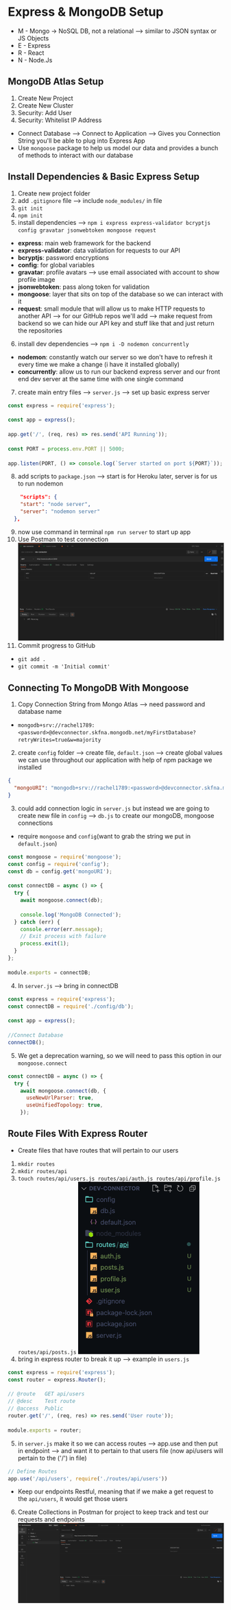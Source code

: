 # Express & MongoDB Setup
 
* M - Mongo -> NoSQL DB, not a relational --> similar to JSON syntax or JS Objects
* E - Express
* R - React
* N - Node.Js

## MongoDB Atlas Setup
1. Create New Project
2. Create New Cluster
3. Security: Add User
4. Security: Whitelist IP Address
* Connect Database --> Connect to Application --> Gives you Connection String you'll be able to plug into Express App
* Use `mongoose` package to help us model our data and provides a bunch of methods to interact with our database

## Install Dependencies & Basic Express Setup
1. Create new project folder
2. add `.gitignore` file --> include `node_modules/` in file
3. `git init`
4. `npm init`
5. install dependencies --> `npm i express express-validator bcryptjs config gravatar jsonwebtoken mongoose request`
* **express**: main web framework for the backend
* **express-validator**: data validation for requests to our API
* **bcryptjs**: password encryptions
* **config**: for global variables
* **gravatar**: profile avatars --> use email associated with account to show profile image
* **jsonwebtoken**: pass along token for validation
* **mongoose**: layer that sits on top of the database so we can interact with it
* **request**: small module that will allow us to make HTTP requests to another API --> for our GitHub repos we'll add --> make request from backend so we can hide our API key and stuff like that and just return the repositories 
6. install dev dependencies --> `npm i -D nodemon concurrently`
* **nodemon**:  constantly watch our server so we don't have to refresh it every time we make a change (i have it installed globally)
* **concurrently**: allow us to run our backend express server and our front end dev server at the same time with one single command
7. create main entry files --> `server.js` --> set up basic express server
```js
const express = require('express');

const app = express();

app.get('/', (req, res) => res.send('API Running'));

const PORT = process.env.PORT || 5000;

app.listen(PORT, () => console.log(`Server started on port ${PORT}`));
```
8. add scripts to `package.json` --> start is for Heroku later, server is for us to run nodemon
```json
    "scripts": {
    "start": "node server",
    "server": "nodemon server"
  },
```
9. now use command in terminal `npm run server` to start up app
10. Use Postman to test connection
![postman express text](assets/express.png)
11. Commit progress to GitHub
* `git add .`
* `git commit -m 'Initial commit'`

## Connecting To MongoDB With Mongoose
1. Copy Connection String from Mongo Atlas --> need password and database name
* `mongodb+srv://rachel1789:<password>@devconnector.skfna.mongodb.net/myFirstDatabase?retryWrites=true&w=majority` 
2. create `config` folder --> create file,  `default.json` --> create global values we can use throughout our application with help of npm package we installed
```json
{
  "mongoURI": "mongodb+srv://rachel1789:<password>@devconnector.skfna.mongodb.net/test?retryWrites=true&w=majority"
}
```
3. could add connection logic in `server.js` but instead we are going to create new file in `config` --> `db.js` to create our mongoDB, mongoose connections
- require `mongoose` and `config`(want to grab the string we put in `default.json`)
```js
const mongoose = require('mongoose');
const config = require('config');
const db = config.get('mongoURI');

const connectDB = async () => {
  try {
    await mongoose.connect(db);

    console.log('MongoDB Connected');
  } catch (err) {
    console.error(err.message);
    // Exit process with failure
    process.exit(1);
  }
};

module.exports = connectDB;
```
4. In `server.js` --> bring in connectDB
```js
const express = require('express');
const connectDB = require('./config/db');

const app = express();

//Connect Database
connectDB();
```
5. We get a deprecation warning, so we will need to pass this option in our `mongoose.connect`
```js
const connectDB = async () => {
  try {
    await mongoose.connect(db, {
      useNewUrlParser: true,
      useUnifiedTopology: true,
    });
```

## Route Files With Express Router
* Create files that have routes that will pertain to our users
1. `mkdir routes`
2. `mkdir routes/api`
3. `touch routes/api/users.js routes/api/auth.js routes/api/profile.js routes/api/posts.js`
![file structure](assets/files.png)
4. bring in express router to break it up --> example in `users.js`
```js
const express = require('express');
const router = express.Router();

// @route   GET api/users 
// @desc    Test route
// @access  Public
router.get('/', (req, res) => res.send('User route'));

module.exports = router;
```
5. in `server.js` make it so we can access routes --> app.use and then put in endpoint --> and want it to pertain to that users file (now api/users will pertain to the ('/') in file)
```js
// Define Routes
app.use('/api/users', require('./routes/api/users'))
```
* Keep our endpoints Restful, meaning that if we make a get request to the `api/users`, it would get those users
6. Create Collections in Postman for project to keep track and test our requests and endpoints
![postman collections](assets/postman.png)
